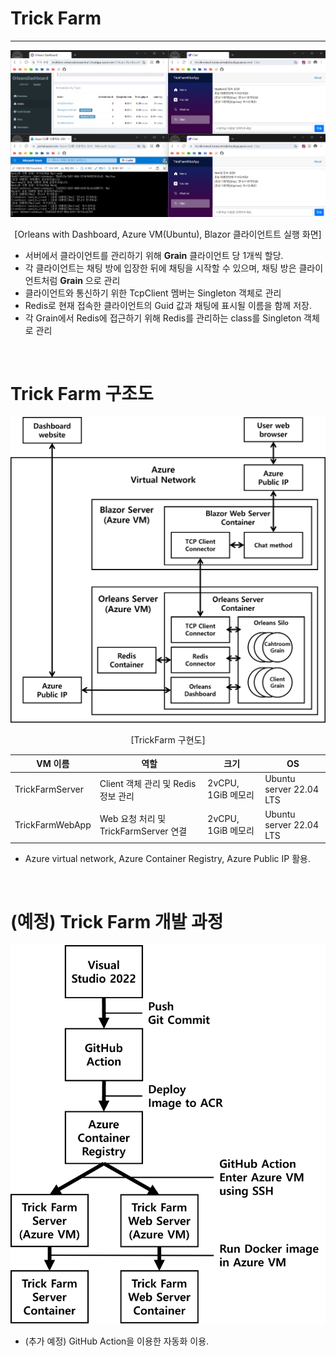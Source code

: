 # Trick Farm
---

![실행화면](/Document/Image/TrickFarmServer_runtime_0414.png)  

<center>[Orleans with Dashboard, Azure VM(Ubuntu), Blazor 클라이언트트 실행 화면]</center>

* 서버에서 클라이언트를 관리하기 위해 **Grain** 클라이언트 당 1개씩 할당.  
* 각 클라이언트는 채팅 방에 입장한 뒤에 채팅을 시작할 수 있으며, 채팅 방은 클라이언트처럼 **Grain** 으로 관리  
* 클라이언트와 통신하기 위한 TcpClient 멤버는 Singleton 객체로 관리  
* Redis로 현재 접속한 클라이언트의 Guid 값과 채팅에 표시될 이름을 함께 저장.
* 각 Grain에서 Redis에 접근하기 위해 Redis를 관리하는 class를 Singleton 객체로 관리  

<br/>

# Trick Farm 구조도

![구조도](/Document/Image/TrickFarm_구현도.png)

<center>[TrickFarm 구현도]</center>

|VM 이름|역할|크기|OS|
|---|---|---|---|
|TrickFarmServer|Client 객체 관리 및 Redis 정보 관리| 2vCPU, 1GiB 메모리|Ubuntu server 22.04 LTS|
|TrickFarmWebApp|Web 요청 처리 및 TrickFarmServer 연결| 2vCPU, 1GiB 메모리|Ubuntu server 22.04 LTS|

* Azure virtual network, Azure Container Registry, Azure Public IP 활용.  

<br/>

# (예정) Trick Farm 개발 과정

![유저접속과정](/Document/Image/TrickFarm_개발순서도.png)

* (추가 예정) GitHub Action을 이용한 자동화 이용.
